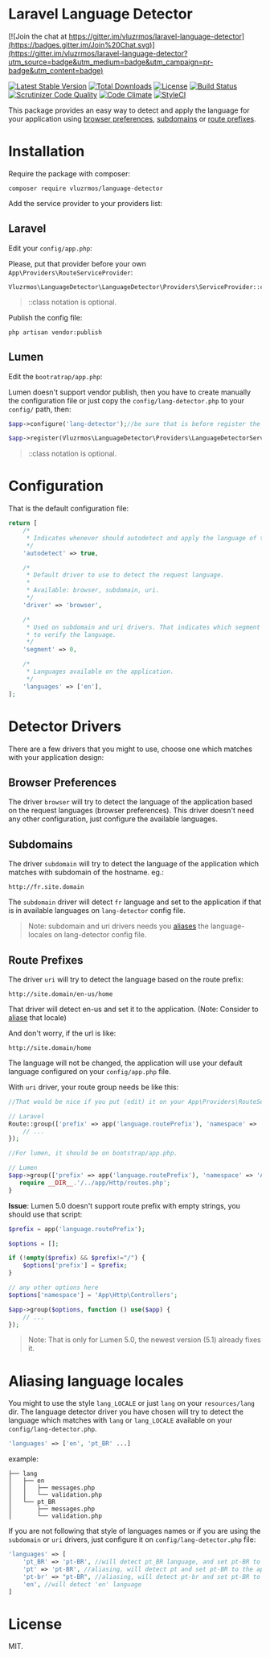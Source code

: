 # Laravel Language Detector

[![Join the chat at https://gitter.im/vluzrmos/laravel-language-detector](https://badges.gitter.im/Join%20Chat.svg)](https://gitter.im/vluzrmos/laravel-language-detector?utm_source=badge&utm_medium=badge&utm_campaign=pr-badge&utm_content=badge)

[![Latest Stable Version](https://poser.pugx.org/vluzrmos/language-detector/v/stable)](https://packagist.org/packages/vluzrmos/language-detector)
[![Total Downloads](https://poser.pugx.org/vluzrmos/language-detector/downloads)](https://packagist.org/packages/vluzrmos/language-detector)
[![License](https://poser.pugx.org/vluzrmos/language-detector/license)](https://packagist.org/packages/vluzrmos/language-detector)
[![Build Status](https://travis-ci.org/vluzrmos/laravel-language-detector.svg)](https://travis-ci.org/vluzrmos/laravel-language-detector)
[![Scrutinizer Code Quality](https://scrutinizer-ci.com/g/vluzrmos/laravel-language-detector/badges/quality-score.png?b=master)](https://scrutinizer-ci.com/g/vluzrmos/laravel-language-detector/?branch=master)
[![Code Climate](https://codeclimate.com/github/vluzrmos/laravel-language-detector/badges/gpa.svg)](https://codeclimate.com/github/vluzrmos/laravel-language-detector)
[![StyleCI](https://styleci.io/repos/38231293/shield)](https://styleci.io/repos/38231293)

This package provides an easy way to detect and apply the language for your application 
using [browser preferences](#browser-preferences), [subdomains](#subdomains) or [route prefixes](#route-prefixes).

# Installation

Require the package with composer:

`composer require vluzrmos/language-detector`

Add the service provider to your providers list:

## Laravel

Edit your `config/app.php`:

Please, put that provider before your own `App\Providers\RouteServiceProvider`:

```
Vluzrmos\LanguageDetector\LanguageDetector\Providers\ServiceProvider::class
```
> ::class notation is optional.

Publish the config file:

```
php artisan vendor:publish
```

## Lumen

Edit the `bootratrap/app.php`:

Lumen doesn't support vendor publish, then you have to create manually the configuration file or
just copy the `config/lang-detector.php` to your `config/` path, then:

```php
$app->configure('lang-detector');//be sure that is before register the package

$app->register(Vluzrmos\LanguageDetector\Providers\LanguageDetectorServiceProvider::class);
```
> ::class notation is optional.

# Configuration
That is the default configuration file:

```php
return [
    /*
     * Indicates whenever should autodetect and apply the language of the request.
     */
    'autodetect' => true,

    /*
     * Default driver to use to detect the request language.
     *
     * Available: browser, subdomain, uri.
     */
    'driver' => 'browser',

    /*
     * Used on subdomain and uri drivers. That indicates which segment should be used
     * to verify the language.
     */
    'segment' => 0,

    /*
     * Languages available on the application.
     */
    'languages' => ['en'],
];
```

# Detector Drivers

There are a few drivers that you might to use, choose one which matches with your application design:

## Browser Preferences
The driver `browser` will try to detect the language of the application based on the request languages (browser preferences). This driver doesn't need any other configuration, just configure the available languages.

## Subdomains
The driver `subdomain`  will try to detect the language of the application which matches with subdomain of the hostname.
eg.: 
    
    http://fr.site.domain

The `subdomain` driver will detect `fr` language and set to the application if that is in available languages on `lang-detector` config file.

> Note: subdomain and uri drivers needs you [aliases](#aliasing-language-locales) the language-locales on lang-detector config file.

## Route Prefixes 
The driver `uri` will try to detect the language based on the route prefix:

    http://site.domain/en-us/home

That driver will detect en-us and set it to the application. 
(Note: Consider to [aliase](#aliasing-language-locales) that locale)

And don't worry, if the url is like:

    http://site.domain/home

The language will not be changed, the application will use your default language configured on your `config/app.php` file.

With `uri` driver, your route group needs be like this:

```php
//That would be nice if you put (edit) it on your App\Providers\RouteServiceProvider.

// Laravel
Route::group(['prefix' => app('language.routePrefix'), 'namespace' => 'App\Http\Controllers'], function ($router) {
	// ...
});

//For lumen, it should be on bootstrap/app.php.

// Lumen
$app->group(['prefix' => app('language.routePrefix'), 'namespace' => 'App\Http\Controllers'], function ($app) {
   require __DIR__.'/../app/Http/routes.php';
}
```

**Issue**: Lumen 5.0 doesn't support route prefix with empty strings, you should use 
that script:

```php
$prefix = app('language.routePrefix');

$options = [];

if (!empty($prefix) && $prefix!="/") {
    $options['prefix'] = $prefix;
}

// any other options here
$options['namespace'] = 'App\Http\Controllers';

$app->group($options, function () use($app) {
	// ...
});
```

> Note: That is only for Lumen 5.0, the newest version (5.1) already fixes it.

# Aliasing language locales

You might to use the style `lang_LOCALE` or just `lang` on your `resources/lang` dir.
The language detector driver you have chosen will try to detect the language 
which matches with `lang` or `lang_LOCALE` available on your `config/lang-detector.php`.

```php
'languages' => ['en', 'pt_BR' ...]
```

example:

```
├── lang
│   ├── en
│   │   ├── messages.php
│   │   └── validation.php
│   └── pt_BR
│       ├── messages.php
│       └── validation.php
```

If you are not following that style of languages names or if you are using 
the `subdomain` or `uri` drivers, just configure it on `config/lang-detector.php` file:

```php
'languages' => [
    'pt_BR' => 'pt-BR', //will detect pt_BR language, and set pt-BR to the application,
    'pt' => 'pt-BR', //aliasing, will detect pt and set pt-BR to the application
    'pt-br' => "pt-BR", //aliasing, will detect pt-br and set pt-BR to the application (you will need it with subdomain driver)
    'en', //will detect 'en' language
]
```

# License

MIT.
